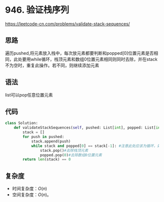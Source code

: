 # 946. 验证栈序列
https://leetcode-cn.com/problems/validate-stack-sequences/
## 思路
遍历pushed,将元素放入栈中，每次放元素都要判断和popped[0]位置元素是否相同，此处要用while循环，栈顶元素和数组0位置元素相同则同时去除，并在stack不为空时，重复此操作。若不同，则继续添加元素
## 语法
list可以pop任意位置元素
## 代码
```python
class Solution:
    def validateStackSequences(self, pushed: List[int], popped: List[int]) -> bool:
        stack = []
        for push in pushed:
            stack.append(push)
            while stack and popped[0] == stack[-1]: #注意此处应该为循环，如果能够pop则要一直pop
                stack.pop()#去除栈顶元素
                popped.pop(0)#去除数组0位置元素
        return len(stack) == 0
```

## 复杂度

- 时间复杂度：$O(n)$
- 空间复杂度：$O(n)$。